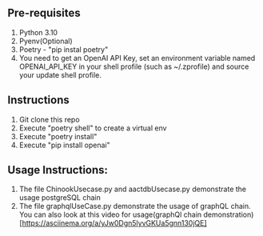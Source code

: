 ## Pre-requisites

1. Python 3.10
2. Pyenv(Optional)
3. Poetry - "pip instal poetry"
4. You need to get an OpenAI API Key, set an environment variable named OPENAI_API_KEY in your shell profile (such as ~/.zprofile) and source your update shell profile.


## Instructions

1. Git clone this repo
2. Execute "poetry shell" to create a virtual env
3. Execute "poetry install"
4. Execute "pip install openai"


## Usage Instructions:

1. The file ChinookUsecase.py and aactdbUsecase.py demonstrate the usage postgreSQL chain
2. The file graphqlUseCase.py demonstrate the usage of graphQL chain. You can also look at this video for usage(graphQl chain demonstration)[https://asciinema.org/a/yJw0Dgn5lyvGKUa5gnn130jQE]

